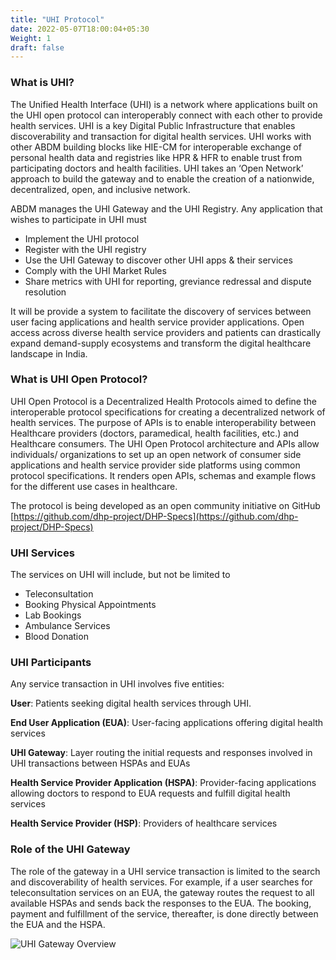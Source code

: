 ```yaml
---
title: "UHI Protocol"
date: 2022-05-07T18:00:04+05:30
Weight: 1
draft: false
---
```


### What is UHI?

The Unified Health Interface (UHI) is a network where applications built on the UHI open protocol can interoperably connect with each other to provide health services. UHI is a key Digital Public Infrastructure that enables discoverability and transaction for digital health services.  UHI works with other ABDM building blocks like HIE-CM for interoperable exchange of personal health data and  registries like HPR & HFR to enable trust from participating doctors and health facilities. UHI takes an ‘Open Network’ approach to build the gateway and to enable the creation of a nationwide, decentralized, open, and inclusive network. 

ABDM manages the UHI Gateway and the UHI Registry. Any application that wishes to participate in UHI must 

- Implement the UHI protocol  
- Register with the UHI registry 
- Use the UHI Gateway to discover other UHI apps & their services
- Comply with the UHI Market Rules 
- Share metrics with UHI for reporting, greviance redressal and dispute resolution 

It will be provide a system to facilitate the discovery of services between user facing applications and health service provider applications. Open access across diverse health service providers and patients can drastically expand demand-supply ecosystems and transform the digital healthcare landscape in India.

### What is UHI Open Protocol? 
UHI Open Protocol is a Decentralized Health Protocols aimed to define the interoperable protocol specifications for creating a decentralized network of health services. The purpose of APIs is to enable interoperability between Healthcare providers (doctors, paramedical, health facilities, etc.) and Healthcare consumers. The UHI Open Protocol architecture and APIs allow individuals/ organizations to set up an open network of consumer side applications and health service provider side platforms using common protocol specifications. It renders open APIs, schemas and example flows for the different use cases in healthcare. 

The protocol is being developed as an open community initiative on GitHub [https://github.com/dhp-project/DHP-Specs](https://github.com/dhp-project/DHP-Specs)


### UHI Services 

The services on UHI will include, but not be limited to

- Teleconsultation 
- Booking Physical Appointments 
- Lab Bookings 
- Ambulance Services  
- Blood Donation 

### UHI Participants 

Any service transaction in UHI involves five entities:

**User**: Patients seeking digital health services through UHI. 

**End User Application (EUA)**: User-facing applications offering digital health services 

**UHI Gateway**: Layer routing the initial requests and responses involved in UHI transactions between HSPAs and EUAs

**Health Service Provider Application (HSPA)**: Provider-facing applications allowing doctors to respond to EUA requests and fulfill digital health services 

**Health Service Provider (HSP)**: Providers of healthcare services

### Role of the UHI Gateway 

The role of the gateway in a UHI service transaction is limited to the search and discoverability of health services. For example, if a user searches for teleconsultation services on an EUA, the gateway routes the request to all available HSPAs and sends back the responses to the EUA. The booking, payment and fulfillment of the service, thereafter, is done directly between the EUA and the HSPA. 

![UHI Gateway Overview](../UHI_Gateway_Overview.png)





